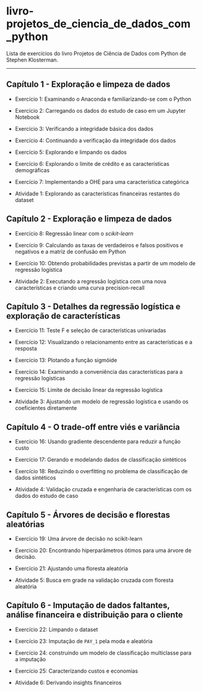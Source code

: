 # livro-projetos_de_ciencia_de_dados_com_python

Lista de exercícios do livro Projetos de Ciência de Dados com Python de Stephen Klosterman.

---

## Capítulo 1 - Exploração e limpeza de dados

- Exercício 1: Examinando o Anaconda e familiarizando-se com o Python

- Exercício 2: Carregando os dados do estudo de caso em um Jupyter Notebook

- Exercício 3: Verificando a integridade básica dos dados

- Exercício 4: Continuando a verificação da integridade dos dados

- Exercício 5: Explorando e limpando os dados

- Exercício 6: Explorando o limite de crédito e as características demográficas

- Exercício 7: Implementando a OHE para uma característica categórica

- Atividade 1: Explorando as características financeiras restantes do dataset

## Capítulo 2 - Exploração e limpeza de dados

- Exercício 8: Regressão linear com o *scikit-learn*

- Exercício 9: Calculando as taxas de verdadeiros e falsos positivos e negativos e a matriz de confusão em Python

- Exercício 10: Obtendo probabilidades previstas a partir de um modelo de regressão logística

- Atividade 2: Executando a regressão logística com uma nova características e criando uma curva precision-recall

## Capítulo 3 - Detalhes da regressão logística e exploração de características

- Exercício 11: Teste F e seleção de características univariadas

- Exercício 12: Visualizando o relacionamento entre as características e a resposta

- Exercício 13: Plotando a função sigmóide

- Exercício 14: Examinando a conveniência das características para a regressão logísticas

- Exercício 15: Limite de decisão linear da regressão logística

- Atividade 3: Ajustando um modelo de regressão logística e usando os coeficientes diretamente

## Capítulo 4 - O trade-off entre viés e variância

- Exercício 16: Usando gradiente descendente para reduzir a função custo

- Exercício 17: Gerando e modelando dados de classificação sintéticos

- Exercício 18: Reduzindo o overfitting no problema de classificação de dados sintéticos

- Atividade 4: Validação cruzada e engenharia de características com os dados do estudo de caso

## Capítulo 5 - Árvores de decisão e florestas aleatórias

- Exercício 19: Uma árvore de decisão no scikit-learn

- Exercício 20: Encontrando hiperparâmetros ótimos para uma árvore de decisão.

- Exercício 21: Ajustando uma floresta aleatória

- Atividade 5: Busca em grade na validação cruzada com floresta aleatória

## Capítulo 6 - Imputação de dados faltantes, análise financeira e distribuição para o cliente

- Exercício 22: Limpando o dataset

- Exercício 23: Imputação de `PAY_1` pela moda e aleatória

- Exercício 24: construindo um modelo de classificação multiclasse para a imputação

- Exercício 25: Caracterizando custos e economias

- Atividade 6: Derivando insights financeiros